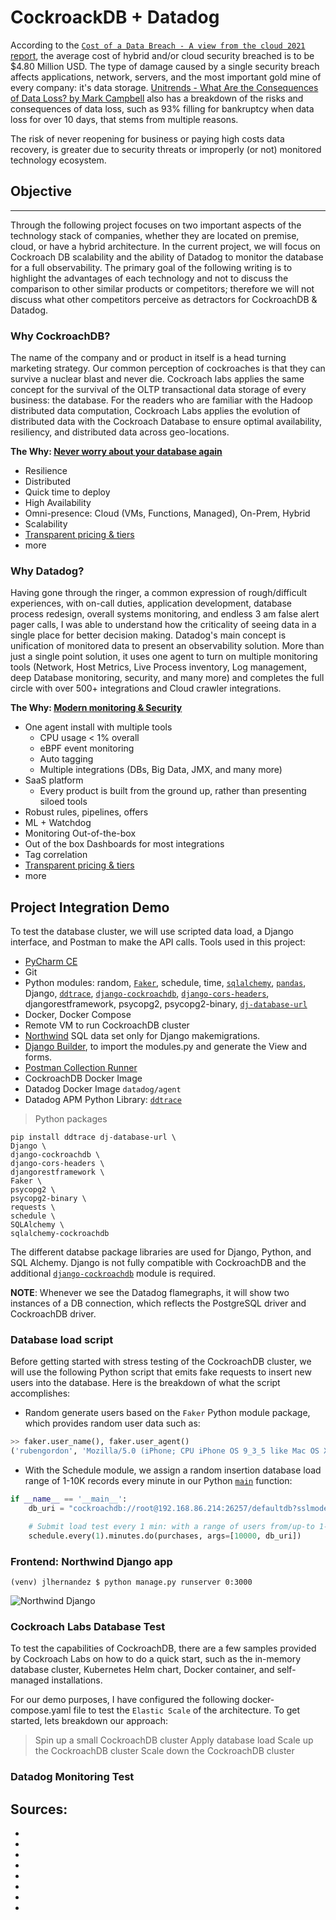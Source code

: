 # CockroackDB + Datadog

According to the [`Cost of a Data Breach - A view from the cloud 2021` report](https://www.ibm.com/downloads/cas/JDALZGKJ), the average cost of hybrid and/or cloud security breached is to be $4.80 Million USD. The type of damage caused by a single security breach affects applications, network, servers, and the most important gold mine of every company: it's data storage. [Unitrends - What Are the Consequences of Data Loss? by Mark Campbell](https://www.unitrends.com/blog/what-are-the-consequences-of-data-loss) also has a breakdown of the risks and consequences of data loss, such as 93% filling for bankruptcy when data loss for over 10 days, that stems from multiple reasons. 

The risk of never reopening for business or paying high costs data recovery, is greater due to security threats or improperly (or not) monitored technology ecosystem.

## Objective

---

Through the following project focuses on two important aspects of the technology stack of companies, whether they are located on premise, cloud, or have a hybrid architecture. In the current project, we will focus on Cockroach DB scalability and the ability of Datadog to monitor the database for a full observability. The primary goal of the following writing is to highlight the advantages of each technology and not to discuss the comparison to other similar products or competitors; therefore we will not discuss what other competitors perceive as detractors for CockroachDB & Datadog.

### Why CockroachDB?

The name of the company and or product in itself is a head turning marketing strategy. Our common perception of cockroaches is that they can survive a nuclear blast and never die. Cockroach labs applies the same concept for the survival of the OLTP transactional data storage of every business: the database. For the readers who are familiar with the Hadoop distributed data computation, Cockroach Labs applies the evolution of distributed data with the Cockroach Database to ensure optimal availability, resiliency, and distributed data across geo-locations. 

**The Why: [Never worry about your database again](https://www.cockroachlabs.com/)**

* Resilience
* Distributed
* Quick time to deploy
* High Availability
* Omni-presence: Cloud (VMs, Functions, Managed), On-Prem, Hybrid
* Scalability
* [Transparent pricing & tiers](https://www.cockroachlabs.com/pricing/)
* more

### Why Datadog?

Having gone through the ringer, a common expression of rough/difficult experiences, with on-call duties, application development, database process redesign, overall systems monitoring, and endless 3 am false alert pager calls, I was able to understand how the criticality of seeing data in a single place for better decision making. 
Datadog's main concept is unification of monitored data to present an observability solution. More than just a single point solution, it uses one agent to turn on multiple monitoring tools (Network, Host Metrics, Live Process inventory, Log management, deep Database monitoring, security, and many more) and completes the full circle with over 500+ integrations and Cloud crawler integrations.

**The Why: [Modern monitoring & Security](https://www.datadoghq.com/)**

* One agent install with multiple tools
  * CPU usage < 1% overall
  * eBPF event monitoring
  * Auto tagging
  * Multiple integrations (DBs, Big Data, JMX, and many more)
* SaaS platform
  * Every product is built from the ground up, rather than presenting siloed tools
* Robust rules, pipelines, offers
* ML + Watchdog
* Monitoring Out-of-the-box
* Out of the box Dashboards for most integrations
* Tag correlation
* [Transparent pricing & tiers](https://www.datadoghq.com/pricing/)
* more

## Project Integration Demo

To test the database cluster, we will use scripted data load, a Django interface, and Postman to make the API calls. Tools used in this project:

* [PyCharm CE](https://www.jetbrains.com/pycharm/download/)
* Git
* Python modules: random, [`Faker`](https://faker.readthedocs.io/en/master/), schedule, time, [`sqlalchemy`](https://pypi.org/project/SQLAlchemy/), [`pandas`](https://pypi.org/project/pandas/), Django, [`ddtrace`](https://pypi.org/project/ddtrace/), [`django-cockroachdb`](https://pypi.org/project/django-cockroachdb/), [`django-cors-headers`](https://pypi.org/project/django-cors-headers/), djangorestframework, psycopg2, psycopg2-binary, [`dj-database-url`](https://pypi.org/project/dj-database-url/)
* Docker, Docker Compose
* Remote VM to run CockroachDB cluster
* [Northwind](https://github.com/pthom/northwind_psql) SQL data set only for Django makemigrations.
* [Django Builder](https://djangobuilder.io/#/), to import the modules.py and generate the View and forms.
* [Postman Collection Runner](https://learning.postman.com/docs/running-collections/intro-to-collection-runs/)
* CockroachDB Docker Image
* Datadog Docker Image `datadog/agent`
* Datadog APM Python Library: [`ddtrace`](https://pypi.org/project/ddtrace/)

> Python packages

```commandline
pip install ddtrace dj-database-url \
Django \
django-cockroachdb \
django-cors-headers \
djangorestframework \
Faker \
psycopg2 \
psycopg2-binary \
requests \
schedule \
SQLAlchemy \
sqlalchemy-cockroachdb
```

The different databse package libraries are used for Django, Python, and SQL Alchemy. Django is not fully compatible with CockroachDB and the additional [`django-cockroachdb`](https://pypi.org/project/django-cockroachdb/) module is required.

**NOTE**: Whenever we see the Datadog flamegraphs, it will show two instances of a DB connection, which reflects the PostgreSQL driver and CockroachDB driver.

### Database load script

Before getting started with stress testing of the CockroachDB cluster, we will use the following Python script that emits fake requests to insert new users into the database. Here is the breakdown of what the script accomplishes:

* Random generate users based on the `Faker` Python module package, which provides random user data such as:
```python
>> faker.user_name(), faker.user_agent()
('rubengordon', 'Mozilla/5.0 (iPhone; CPU iPhone OS 9_3_5 like Mac OS X) AppleWebKit/532.2 (KHTML, like Gecko) FxiOS/15.1j8991.0 Mobile/45C281 Safari/532.2')
```
* With the Schedule module, we assign a random insertion database load range of 1-10K records every minute in our Python [`main`]("project/backend/data_emulator/main.py") function:
```python
if __name__ == '__main__':
    db_uri = "cockroachdb://root@192.168.86.214:26257/defaultdb?sslmode=disable"

    # Submit load test every 1 min: with a range of users from/up-to 1-50 where a=50 and 1 is hardcoded by default
    schedule.every(1).minutes.do(purchases, args=[10000, db_uri])
```

### Frontend: Northwind Django app

```commandline
(venv) jlhernandez $ python manage.py runserver 0:3000
```

![Northwind Django]('images/northwind-django.png')

### Cockroach Labs Database Test

To test the capabilities of CockroachDB, there are a few samples provided by Cockroach Labs on how to do a quick start, such as the in-memory database cluster, Kubernetes Helm chart, Docker container, and self-managed installations.

For our demo purposes, I have configured the following docker-compose.yaml file to test the `Elastic Scale` of the architecture. To get started, lets breakdown our approach:

> Spin up a small CockroachDB cluster
> Apply database load
> Scale up the CockroachDB cluster
> Scale down the CockroachDB cluster

### Datadog Monitoring Test



## Sources:

* []()
* []()
* []()
* []()
* []()
* []()
* []()
* []()
